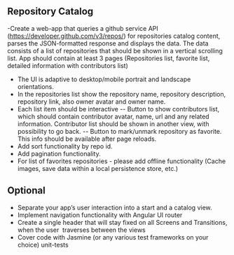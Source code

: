 ## Repository Catalog
-Create a web-app that queries a github service API 
(https://developer.github.com/v3/repos/) for repositories catalog 
content, parses the JSON-formatted response and displays the data.
The data consists of a list of repositories that should be shown in a
vertical scrolling list. 
 App should contain at least 3 pages (Repositories list, favorite list, 
detailed information with contributors list) 
- The UI is adaptive to desktop/mobile portrait and landscape orientations. 
- In the repositories list show the repository name, repository description,
repository link, also owner avatar and owner name.
- Each list item should be interactive 
-- Button to show contributors list, which should contain 
contributor avatar, name, url and any related information.
Contributor list should be shown in another view, with possibility to 
go back.
-- Button to mark/unmark repository as favorite. This info should 
be available after page reloads.
- Add sort functionality by repo id.
- Add pagination functionality.
- For list of favorites repositories - please add offline functionality (Cache 
images, save data within a local persistence store, etc.)

## Optional 

- Separate your app’s user interaction into a start and a catalog view.
- Implement navigation functionality with Angular UI router
- Create a single header that will stay fixed on all Screens and Transitions, 
when the user  traverses between the views  
- Cover code with Jasmine (or any various test frameworks on your 
choice) unit-tests
